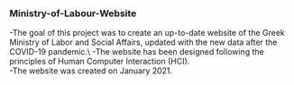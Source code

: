 ### Ministry-of-Labour-Website

-The goal of this project was to create an up-to-date website of the Greek Ministry of Labor and Social Affairs, updated with the new data after the COVID-19 pandemic.\ 
-The website has been designed following the principles of Human Computer Interaction (HCI).\
-The website was created on January 2021.
